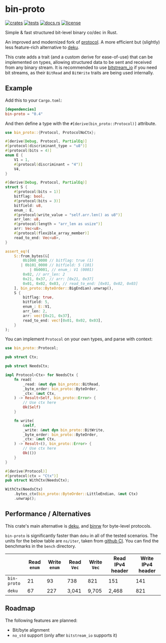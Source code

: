 # bin-proto

[![crates](https://img.shields.io/crates/v/bin-proto.svg)](https://crates.io/crates/bin-proto)
[![tests](https://github.com/wojciech-graj/bin-proto/actions/workflows/ci.yml/badge.svg)](https://github.com/wojciech-graj/bin-proto/actions/workflows/ci.yml)
[![docs.rs](https://docs.rs/bin-proto/badge.svg)](https://docs.rs/bin-proto)
[![license](https://img.shields.io/badge/license-MIT-blue.svg)](./LICENSE.txt)

Simple & fast structured bit-level binary co/dec in Rust.

An improved and modernized fork of
[protocol](https://crates.io/crates/protocol). A more efficient but (slightly)
less feature-rich alternative to [deku](https://crates.io/crates/deku).

This crate adds a trait (and a custom derive for ease-of-use) that can be
implemented on types, allowing structured data to be sent and received from any
binary stream. It is recommended to use
[bitstream_io](https://docs.rs/bitstream-io/latest/bitstream_io/) if you need
bit streams, as their `BitRead` and `BitWrite` traits are being used internally.

## Example

Add this to your `Cargo.toml`:

```toml
[dependencies]
bin-proto = "0.4"
```

And then define a type with the `#[derive(bin_proto::Protocol)]` attribute.

```rust
use bin_proto::{Protocol, ProtocolNoCtx};

#[derive(Debug, Protocol, PartialEq)]
#[protocol(discriminant_type = "u8")]
#[protocol(bits = 4)]
enum E {
    V1 = 1,
    #[protocol(discriminant = "4")]
    V4,
}

#[derive(Debug, Protocol, PartialEq)]
struct S {
    #[protocol(bits = 1)]
    bitflag: bool,
    #[protocol(bits = 3)]
    bitfield: u8,
    enum_: E,
    #[protocol(write_value = "self.arr.len() as u8")]
    arr_len: u8,
    #[protocol(length = "arr_len as usize")]
    arr: Vec<u8>,
    #[protocol(flexible_array_member)]
    read_to_end: Vec<u8>,
}

assert_eq!(
    S::from_bytes(&[
        0b1000_0000 // bitflag: true (1)
       | 0b101_0000 // bitfield: 5 (101)
           | 0b0001, // enum_: V1 (0001)
        0x02, // arr_len: 2
        0x21, 0x37, // arr: [0x21, 0x37]
        0x01, 0x02, 0x03, // read_to_end: [0x01, 0x02, 0x03]
    ], bin_proto::ByteOrder::BigEndian).unwrap(),
    S {
        bitflag: true,
        bitfield: 5,
        enum_: E::V1,
        arr_len: 2,
        arr: vec![0x21, 0x37],
        read_to_end: vec![0x01, 0x02, 0x03],
    }
);
```

You can implement `Protocol` on your own types, and parse with context:

```rust
use bin_proto::Protocol;

pub struct Ctx;

pub struct NeedsCtx;

impl Protocol<Ctx> for NeedsCtx {
    fn read(
        _read: &mut dyn bin_proto::BitRead,
        _byte_order: bin_proto::ByteOrder,
        _ctx: &mut Ctx,
    ) -> Result<Self, bin_proto::Error> {
        // Use ctx here
        Ok(Self)
    }

    fn write(
        &self,
        _write: &mut dyn bin_proto::BitWrite,
        _byte_order: bin_proto::ByteOrder,
        _ctx: &mut Ctx,
    ) -> Result<(), bin_proto::Error> {
        // Use ctx here
        Ok(())
    }
}

#[derive(Protocol)]
#[protocol(ctx = "Ctx")]
pub struct WithCtx(NeedsCtx);

WithCtx(NeedsCtx)
    .bytes_ctx(bin_proto::ByteOrder::LittleEndian, &mut Ctx)
    .unwrap();
```

## Performance / Alternatives

This crate's main alternative is [deku](https://crates.io/crates/deku), and [binrw](https://crates.io/crates/binrw) for byte-level protocols.

`bin-proto` is significantly faster than `deku` in all of the tested scenarios.
The units for the below table are `ns/iter`, taken from
[github CI](https://github.com/wojciech-graj/bin-proto/actions/runs/9143081499/job/25139334328).
You can find the benchmarks in the `bench` directory.

|             | Read `enum` | Write `enum` | Read `Vec` | Write `Vec` | Read IPv4 header | Write IPv4 header |
|-------------|-------------|--------------|------------|-------------|------------------|-------------------|
| `bin-proto` | 21          | 93           | 738        | 821         | 151              | 141               |
| `deku`      | 67          | 227          | 3,041      | 9,705       | 2,468            | 821               |

## Roadmap

The following features are planned:
- Bit/byte alignment
- `no_std` support (only after `bitstream_io` supports it)
